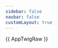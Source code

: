 ```yaml
---
sidebar: false
navbar: false
customLayout: true
---
```


<script setup>
  import AppTwigRaw from './app-primary.twig?raw';

  if (typeof window !== 'undefined') {
    document.documentElement.classList.add('story');
  }
</script>

<RenderTwig>{{ AppTwigRaw }}</RenderTwig>
